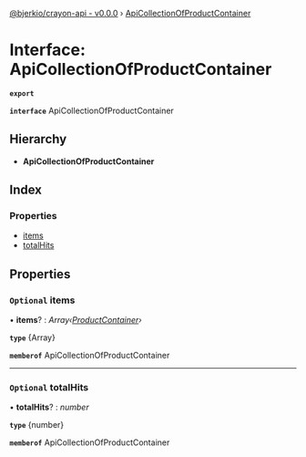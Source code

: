 [@bjerkio/crayon-api - v0.0.0](../README.md) › [ApiCollectionOfProductContainer](apicollectionofproductcontainer.md)

# Interface: ApiCollectionOfProductContainer

**`export`** 

**`interface`** ApiCollectionOfProductContainer

## Hierarchy

* **ApiCollectionOfProductContainer**

## Index

### Properties

* [items](apicollectionofproductcontainer.md#optional-items)
* [totalHits](apicollectionofproductcontainer.md#optional-totalhits)

## Properties

### `Optional` items

• **items**? : *Array‹[ProductContainer](../modules/productcontainer.md)›*

**`type`** {Array<ProductContainer>}

**`memberof`** ApiCollectionOfProductContainer

___

### `Optional` totalHits

• **totalHits**? : *number*

**`type`** {number}

**`memberof`** ApiCollectionOfProductContainer
